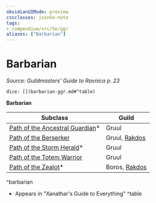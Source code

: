 ```yaml
---
obsidianUIMode: preview
cssclasses: json5e-note
tags:
- compendium/src/5e/ggr
aliases: ["Barbarian"]
---
```

# Barbarian
*Source: Guildmasters' Guide to Ravnica p. 23* 

`dice: [](barbarian-ggr.md#^table)`

**Barbarian**

| Subclass | Guild |
|----------|-------|
| [Path of the Ancestral Guardian](compendium/classes/barbarian-path-of-the-ancestral-guardian-xge.md)* | Gruul |
| [Path of the Berserker](compendium/classes/barbarian-path-of-the-berserker.md) | Gruul, [Rakdos](compendium/bestiary/npc/rakdos-ggr.md) |
| [Path of the Storm Herald](compendium/classes/barbarian-path-of-the-storm-herald-xge.md)* | Gruul |
| [Path of the Totem Warrior](compendium/classes/barbarian-path-of-the-totem-warrior.md) | Gruul |
| [Path of the Zealot](compendium/classes/barbarian-path-of-the-zealot-xge.md)* | Boros, [Rakdos](compendium/bestiary/npc/rakdos-ggr.md) |
^barbarian

* Appears in "Xanathar's Guide to Everything"
^table